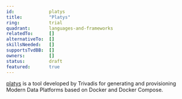 ```yaml
---
id: 			platys
title:      	"Platys"
ring:       	trial
quadrant:   	languages-and-frameworks
relatedTo:		[]
alternativeTo:	[]
skillsNeeded:	[]
supportsTvdBB:	[]
owners:         [] 
status:			draft
featured:       true
---
```


[platys](github.com/platys) is a tool developed by Trivadis for generating and provisioning Modern Data Platforms based on Docker and Docker Compose.
